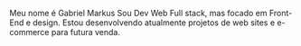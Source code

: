 Meu nome é Gabriel Markus
Sou Dev Web Full stack, mas focado em Front-End e design.
Estou desenvolvendo atualmente projetos de web sites e e-commerce para futura venda.



<!---
gabrielmarkusmt/gabrielmarkusmt is a ✨ special ✨ repository because its `README.md` (this file) appears on your GitHub profile.
You can click the Preview link to take a look at your changes.
--->
